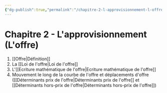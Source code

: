 ```yaml
---
{"dg-publish":true,"permalink":"/chapitre-2-l-approvisionnement-l-offre/","tags":["MOC","gardenEntry","gardenEntry","gardenEntry","gardenEntry","gardenEntry","gardenEntry","gardenEntry","gardenEntry","gardenEntry"]}
---
```



# Chapitre 2 - L'approvisionnement (L'offre)

1. [[Offre\|Définition]]
2. La [[Loi de l'offre\|Loi de l'offre]]
3. L'[[Ecriture mathématique de l'offre\|Ecriture mathématique de l'offre]]
4. Mouvement le long de la courbe de l'offre et déplacements d'offre ([[Déterminants prix de l'offre\|Déterminants prix de l'offre]] et [[Déterminants hors-prix de l'offre\|Déterminants hors-prix de l'offre]])